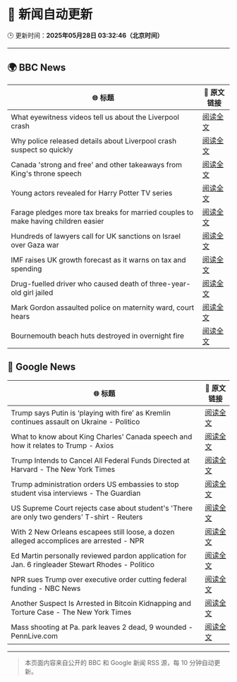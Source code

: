 # 🧠 新闻自动更新

🕒 更新时间：**2025年05月28日 03:32:46（北京时间）**

---

## 🌍 BBC News

| 🌐 标题 | 🔗 原文链接 |
|--------|-------------|
| What eyewitness videos tell us about the Liverpool crash | [阅读全文](https://www.bbc.com/news/videos/c9dq6jj0l9do) |
| Why police released details about Liverpool crash suspect so quickly | [阅读全文](https://www.bbc.com/news/articles/cvgv4ddpyddo) |
| Canada 'strong and free' and other takeaways from King's throne speech | [阅读全文](https://www.bbc.com/news/articles/c93lx42r42do) |
| Young actors revealed for Harry Potter TV series | [阅读全文](https://www.bbc.com/news/articles/c5ygp0908g9o) |
| Farage pledges more tax breaks for married couples to make having children easier | [阅读全文](https://www.bbc.com/news/articles/c5yx062pvlvo) |
| Hundreds of lawyers call for UK sanctions on Israel over Gaza war | [阅读全文](https://www.bbc.com/news/articles/cx274gj54xpo) |
| IMF raises UK growth forecast as it warns on tax and spending | [阅读全文](https://www.bbc.com/news/articles/cx2jy0jk231o) |
| Drug-fuelled driver who caused death of three-year-old girl jailed | [阅读全文](https://www.bbc.com/news/articles/cp3qdj0qdp7o) |
| Mark Gordon assaulted police on maternity ward, court hears | [阅读全文](https://www.bbc.com/news/articles/cx2xp5l4r94o) |
| Bournemouth beach huts destroyed in overnight fire | [阅读全文](https://www.bbc.com/news/articles/ckgn4y4n0vno) |

## 📰 Google News

| 🌐 标题 | 🔗 原文链接 |
|--------|-------------|
| Trump says Putin is ‘playing with fire’ as Kremlin continues assault on Ukraine - Politico | [阅读全文](https://news.google.com/rss/articles/CBMiggFBVV95cUxPcGpPc1c3d3UyenktMDJvSGVXMURVc3pxbGYwVVBuZTE1UGtzVmZjQm5hSGIzYUg5VU9RRWtIajdHTGVxYV9INnZZeUU0VWQ1emc2bWJHM001Y1BWamNDNVBlZGRDVnd3akUwc3B4ZEFPLVd4emVDMVdHQm9KU1V2MHNR?oc=5) |
| What to know about King Charles' Canada speech and how it relates to Trump - Axios | [阅读全文](https://news.google.com/rss/articles/CBMiekFVX3lxTE93dkJxMFVEdkNRMUM1N29icm9zak1kMGZrYmRMZGpVYzA5LTY5dHhCZ0pEandEd3c1MUNVRWRBbmRoRG95R1RmTFlaNXVoZjVuUFoxN3kxd2ItMmEwUWg3al9MaEVFcGxScEtfOGZlaVRPcXVwTW81cDNR?oc=5) |
| Trump Intends to Cancel All Federal Funds Directed at Harvard - The New York Times | [阅读全文](https://news.google.com/rss/articles/CBMiekFVX3lxTE1hVXZaM2FndmFXOU9aNmNSeVZLNHZ2d2lvX0h0dE9Iem0yM1FmaGI4TzB6UVB0bE1zVmlKRWllLTF0NVp3OXJUNGNwekZ5ZFpWMW1PejdOT0xRZzhFZ0Y0VkM5NXkzNF9mdWF0d1pLUHlhVGFaVVlhNDFn?oc=5) |
| Trump administration orders US embassies to stop student visa interviews - The Guardian | [阅读全文](https://news.google.com/rss/articles/CBMihwFBVV95cUxPUGNDZHdEd3Y5cnlrWllvc1NRRnpES3NaanhLb0cxY0h5dFBmTEdXV2tQb2VzYXNPcUxxelVfOGJYTmtFVVVBckZEM2ZpVVYwWGtHYV84LVpoTFhKdnR6aVBwNS1Zb0FZVUFXVHFWWEQ2dkQ3WS1uZG9kdXZ3Q3JmRjM4YTBTYU0?oc=5) |
| US Supreme Court rejects case about student's 'There are only two genders' T-shirt - Reuters | [阅读全文](https://news.google.com/rss/articles/CBMiwgFBVV95cUxNTnJiaXNKWFZncEZxMmFzeXZvaVVQRmZmUFNUUVZ5b1p2MTNqcEJlcHhTZEMwN2pRWkEwV3d3ZUt1YnhEeXVoWkUxWjJpYzVYYmVGRzBBZ2NEdGZYT0doaklMdFI4V25xU2hTeWtJRFFKNjdJSUgyUnI3Y0hFNzU5REVldU9tMUNZWG9sWXlxcnRiMUY3TjlFaHB6RXh2cWNXeHozdVUtc2VsaHJEYWhhNFVUOEtVbmFPaDRIbkNUUXY5UQ?oc=5) |
| With 2 New Orleans escapees still loose, a dozen alleged accomplices are arrested - NPR | [阅读全文](https://news.google.com/rss/articles/CBMiggFBVV95cUxOZ2Z3YVRSclMtSkNYSnNQRnQxd0o0UEVfaDNZaDNvY1ktQTFmNC1qREh2bTYyR0FieEdDc2wzZ1ZSZWo4VXhFbWdBVFlocHpERDFpNHAtZ0xpUXkxVVJYb05EbnRVUTE4U2JQWV8yYWptOFByWXdNdkVBdXRGXzd2ZXVn?oc=5) |
| Ed Martin personally reviewed pardon application for Jan. 6 ringleader Stewart Rhodes - Politico | [阅读全文](https://news.google.com/rss/articles/CBMikAFBVV95cUxPeHlvdWFQaEVramJxWGRENEtTOWdxLWdVTjBzY05BNGx3azJxSEdBLVBwSWxjaWU4eUFjaVM3cFZsSnlTNUxja195Zk80S090VnQ5bU9ITmtHVURqcV9fSzNLeXJOZ29jUlpGaXZaYTNYT2R5ZzRRc0hTcGhLRTQwamNraGlBU1BmcTU1YVplbkw?oc=5) |
| NPR sues Trump over executive order cutting federal funding - NBC News | [阅读全文](https://news.google.com/rss/articles/CBMiuwFBVV95cUxPN19INHZheTVqazloeW5MNTAxU29pMmZldENFc1pMblhKSWNITmhRbHJ2R3F6U3ZFal8tNTRqV2pyVkJRQWl5MVNmb1lpcEFzWHY5MEFGNXRhaW5BYmN2X2Q3SEVkeVZhR3dtZmFfdV9rbHh1Z0hkeURERkNxRnlRTE94X2VyY3U2UFd0OGhuemd4ZEk0SEdUMmthUFRwTXptd3I4VWI0SXhPbDFwNEl5RnJtTGdoUXhkWlBN0gFWQVVfeXFMTmotLXBlbHdTb1pSZlM1X2RkUXlUVUNLemNnM1c5Q2pmaVVJZEk3b21NRl9VYmZYZTVYMDB2emNFUmpSbElGeTBVWlIzQWpIdGQ5XzdFbEE?oc=5) |
| Another Suspect Is Arrested in Bitcoin Kidnapping and Torture Case - The New York Times | [阅读全文](https://news.google.com/rss/articles/CBMihgFBVV95cUxNR25HcDJUbW9ibWh5WnJNNlRNTWZ5WWNxRnJBOUY0dmExamRXMUdYemhuUUZ0N0JCWUE4NU1XRUhpcF8yQ1VRR3B3YW5aYXBoYWFlXzdKLWpCbjFnSDV0bGhHclMwUnZieHB3LWN1dWhaZVg4M0Q0R20ycGpzRWtNNWFYZjIyUQ?oc=5) |
| Mass shooting at Pa. park leaves 2 dead, 9 wounded - PennLive.com | [阅读全文](https://news.google.com/rss/articles/CBMilwFBVV95cUxPbC1US2VxanpialZRbmRuaU5EZkphbHZxTmpRTEF3MExtN0lieGJzYlhzeDQxSENZQ1pWWjJvOEJpeEUycV85RHEwR3BMS2drWi1zYWdWRzZXUzNyaGZBVUlGZnUyenhfUEdMM25tcTZ2Tmt0YnFQXzBIdEdBRU5YZkZEdlRsZmV3MWJiYUJKa04wbVd2S05J0gGrAUFVX3lxTE5veTFkR2N1ZUw0VnhibEQ4aEh1MWk2UTVLdGtkcWF3RjJ2bGNteVU3Nks2WDVVODlXVW9vdjlFQndyY3ZSMzExSGZZSE15bTV6V3JIbklDRFBOcGc1X25TR2xIcGUyWDlSYUVFOHZwdV94VTJHRV9HaFlSOVl3VjBOcll1ZVRZUm5RMmZQWUlZczR2VG1nWGVnUjFfTjNmeDg1UHBvZU1peE04WQ?oc=5) |

---
> 本页面内容来自公开的 BBC 和 Google 新闻 RSS 源，每 10 分钟自动更新。